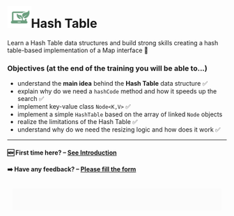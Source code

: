 # <img src="https://raw.githubusercontent.com/bobocode-projects/resources/master/image/logo_transparent_background.png" height=50/>Hash Table
Learn a Hash Table data structures and build strong skills creating a hash table-based implementation of a Map interface 💪

### Objectives (at the end of the training you will be able to...)
* understand the **main idea** behind the **Hash Table** data structure ✅
* explain why do we need a `hashCode` method and how it speeds up the search ✅
* implement key-value class `Node<K,V>` ✅
* implement a simple `HashTable` based on the array of linked `Node` objects
* realize the limitations of the Hash Table ✅
* understand why do we need the resizing logic and how does it work ✅

---
#### 🆕 First time here? – [See Introduction](https://github.com/bobocode-projects/java-fundamentals-exercises/tree/main/0-0-intro#introduction)
#### ➡️ Have any feedback? – [Please fill the form ](https://forms.gle/7U9XZHuTtT5xpjXR6)

##
<div align="center"><img src="https://raw.githubusercontent.com/bobocode-projects/resources/master/animation/GitHub%20Star_3.gif" height=50/></div>